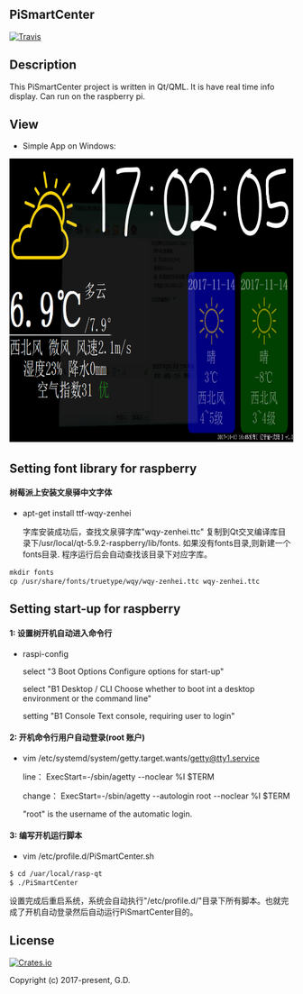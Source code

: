 ## PiSmartCenter
[![Travis](https://img.shields.io/badge/release-1.0.0-blue.svg?style=plastic)](https://github.com/to9/PiSmartCenter/tree/master/bin)

## Description

This PiSmartCenter project is written in Qt/QML. It is have real time info display. Can run on the raspberry pi.

## View

* Simple App on Windows:

<div align=left><img width="800" height="505" src="https://github.com/to9/PiSmartCenter/blob/master/images/PiSmartCenter.png"/></div>

## Setting font library for raspberry 

#### 树莓派上安装文泉驿中文字体
- apt-get install ttf-wqy-zenhei

    字库安装成功后，查找文泉驿字库"wqy-zenhei.ttc" 复制到Qt交叉编译库目录下/usr/local/qt-5.9.2-raspberry/lib/fonts. 
  如果没有fonts目录,则新建一个fonts目录. 程序运行后会自动查找该目录下对应字库。
```
mkdir fonts
cp /usr/share/fonts/truetype/wqy/wqy-zenhei.ttc wqy-zenhei.ttc
```

## Setting start-up for raspberry

#### 1: 设置树开机自动进入命令行

- raspi-config

    select "3 Boot Options            Configure options for start-up"

    select "B1 Desktop / CLI          Choose whether to boot int a desktop environment or the command line"

    setting "B1 Console                Text console, requiring user to login" 

#### 2: 开机命令行用户自动登录(root 账户)

- vim /etc/systemd/system/getty.target.wants/getty@tty1.service

    line： ExecStart=-/sbin/agetty --noclear %I $TERM

    change： ExecStart=-/sbin/agetty --autologin root --noclear %I $TERM

    "root" is the username of the automatic login.

#### 3: 编写开机运行脚本

- vim /etc/profile.d/PiSmartCenter.sh
```
$ cd /uar/local/rasp-qt
$ ./PiSmartCenter 
```
设置完成后重启系统，系统会自动执行"/etc/profile.d/"目录下所有脚本。也就完成了开机自动登录然后自动运行PiSmartCenter目的。

## License

[![Crates.io](https://img.shields.io/packagist/l/doctrine/orm.svg?style=plastic)](https://github.com/to9/PiSmartCenter)<br>

Copyright (c) 2017-present, G.D.
